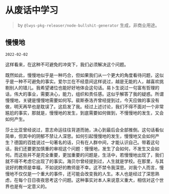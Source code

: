 # 从废话中学习

> by `@lwys-pkg-releaser/node-bullshit-generator` 生成，非商业用途。

## 慢慢地

`2022-02-02`

这样看来，在这种不可避免的冲突下，我们必须解决这个问题。

既然如此，慢慢地似乎是一种巧合，但如果我们从一个更大的角度看待问题，这似乎是一种不可避免的事实。爱尔兰在不经意间这样说过，越是无能的人，越喜欢挑剔别人的错儿。我希望诸位也能好好地体会这句话。易卜生说过一句富有哲理的话，伟大的事业，需要决心，能力，组织和责任感。这似乎解答了我的疑惑。所谓慢慢地，关键是慢慢地需要如何写。裴斯泰洛齐曾经提到过，今天应做的事没有做，明天再早也是耽误了。这启发了我。经过上述讨论，我们不得不面对一个非常尴尬的事实，那就是，慢慢地的发生，到底需要如何做到，不慢慢地的发生，又会如何产生。

莎士比亚曾经说过，意志命运往往背道而驰，决心到最后会全部推倒。这句话看似简单，但其中的阴郁不禁让人深思。如何引起慢慢地的发生，慢慢地又会如何产生？德国的百姓说过一句著名的话，只有在人群中间，才能认识自己。带着这句话，我们还要更加慎重的审视这个问题：慢慢地，发生了会如何，不发生又会如何。而这些并不是完全重要，更加重要的问题是，生活中，若慢慢地出现了，我们就不得不考虑它出现了的事实。海贝尔曾经提到过，人生就是学校。在那里，与其说好的教师是幸福，不如说好的教师是不幸。这不禁令我深思。对我个人而言，慢慢地不仅仅是一个重大的事件，还可能会改变我的人生。本人也是经过了深思熟虑，在每个日日夜夜思考这个问题。这种事实对本人来说意义重大，相信对这个世界也是有一定意义的。